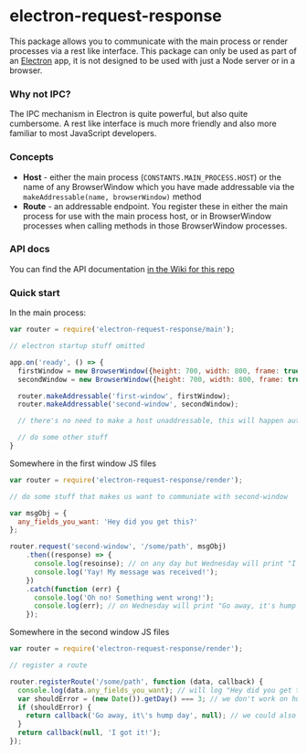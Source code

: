 # electron-request-response
This package allows you to communicate with the main process or render processes via a rest like interface. This package can only be used as part of an [Electron](http://electron.atom.io) app, it is not designed to be used with just a Node server or in a browser.

### Why not IPC?
The IPC mechanism in Electron is quite powerful, but also quite cumbersome.  A rest like interface is much more friendly
and also more familiar to most JavaScript developers.

### Concepts

* **Host** - either the main process (`CONSTANTS.MAIN_PROCESS.HOST`) or the name of any BrowserWindow which you have made addressable via the `makeAddressable(name, browserWindow)` method
* **Route** - an addressable endpoint.  You register these in either the main process for use with the main process host, or in BrowserWindow processes when calling methods in those BrowserWindow processes.

### API docs

You can find the API documentation [in the Wiki for this repo](https://github.com/ayasin/electron-request-response/wiki)

### Quick start

In the main process:
```js
var router = require('electron-request-response/main');

// electron startup stuff omitted

app.on('ready', () => {
  firstWindow = new BrowserWindow({height: 700, width: 800, frame: true, resizeable: true});
  secondWindow = new BrowserWindow({height: 700, width: 800, frame: true, resizeable: true});

  router.makeAddressable('first-window', firstWindow);
  router.makeAddressable('second-window', secondWindow);

  // there's no need to make a host unaddressable, this will happen automatically when the window is closed.

  // do some other stuff
}

```

Somewhere in the first window JS files
```js
var router = require('electron-request-response/render');

// do some stuff that makes us want to communiate with second-window

var msgObj = {
  any_fields_you_want: 'Hey did you get this?'
};

router.request('second-window', '/some/path', msgObj)
    .then((response) => {
      console.log(resoinse); // on any day but Wednesday will print "I got it!"
      console.log('Yay! My message was received!');
    })
    .catch(function (err) {
      console.log('Oh no! Something went wrong!');
      console.log(err); // on Wednesday will print "Go away, it's hump day"
    });

```

Somewhere in the second window JS files
```js
var router = require('electron-request-response/render');

// register a route

router.registerRoute('/some/path', function (data, callback) {
  console.log(data.any_fields_you_want); // will log "Hey did you get this?
  var shouldError = (new Date()).getDay() === 3; // we don't work on hump day
  if (shouldError) {
    return callback('Go away, it\'s hump day', null); // we could also use an object as the error here...
  }
  return callback(null, 'I got it!');
});
```
